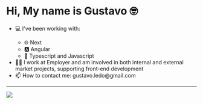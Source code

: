 <h1>Hi, My name is Gustavo 🤓 </h1>
<div>
  <ul>
    <li>💻 I've been working with: </li>
    <ul>
      <li>🌐 Next</li>
      <li>🅰️ Angular</li>
      <li>🗿 Typescript and Javascript</li>
    </ul>
    <li>🤷‍♂️ I work at Employer and am involved in both internal and external market projects, supporting front-end development</li>
    <li>📫 How to contact me: gustavo.ledo@gmail.com </li>
  </ul>  
</div>
<hr>
<img src="https://github-readme-stats.vercel.app/api?username=gustavo-ledo&show_icons=true&theme=dracula"/>
 


